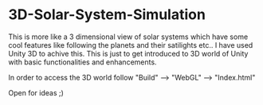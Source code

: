 # 3D-Solar-System-Simulation

This is more like a 3 dimensional view of solar systems which have some cool features like following the planets and their satilights etc.. I have used Unity 3D to achive this. This is just to get introduced to 3D world of Unity with basic functionalities and enhancements.

In order to access the 3D world follow "Build" --> "WebGL" --> "Index.html"

Open for ideas ;)
